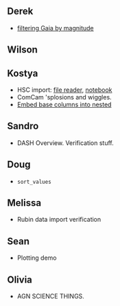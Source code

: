 ## Derek

- [filtering Gaia by magnitude](./hats_filtering_demo.ipynb)

## Wilson
## Kostya

- HSC import: [file reader](./hsc-hats/hsc_fits_reader.py), [notebook](./hsc-hats/hsc_pdr3-forced.ipynb)
- ComCam 'splosions and wiggles.
- [Embed base columns into nested](./nested_embed_based_column_demo.ipynb)

## Sandro

- DASH Overview. Verification stuff.

## Doug

- `sort_values`

## Melissa

* Rubin data import verification

## Sean

- Plotting demo

## Olivia

- AGN SCIENCE THINGS.
